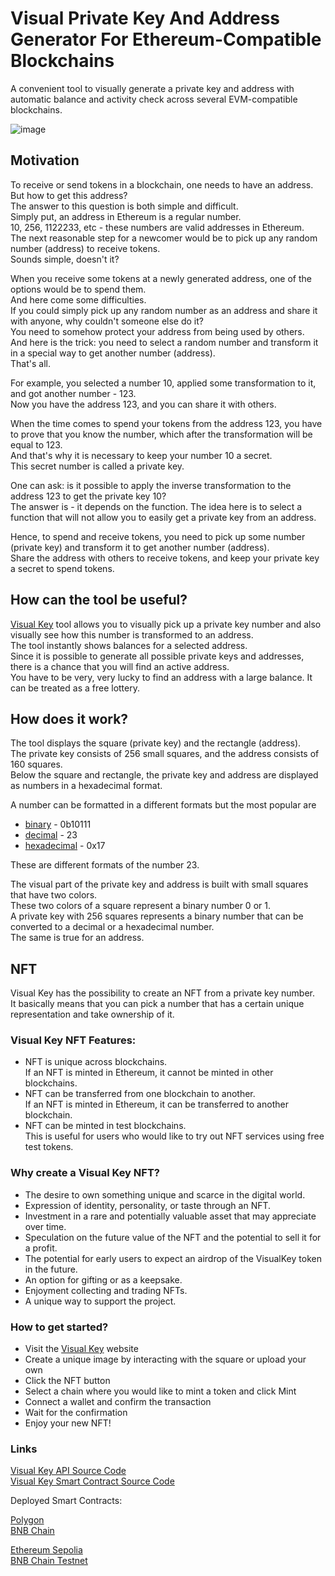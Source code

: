 # Visual Private Key And Address Generator For Ethereum-Compatible Blockchains

A convenient tool to visually generate a private key and address with automatic balance and activity check across several EVM-compatible blockchains.

![image](https://user-images.githubusercontent.com/18450062/169537786-8c3decf1-6d57-41b6-bc64-8aedbf5b1bd5.png)

## Motivation

To receive or send tokens in a blockchain, one needs to have an address.  
But how to get this address?  
The answer to this question is both simple and difficult.  
Simply put, an address in Ethereum is a regular number.  
10, 256, 1122233, etc - these numbers are valid addresses in Ethereum.  
The next reasonable step for a newcomer would be to pick up any random number (address) to receive tokens.  
Sounds simple, doesn't it?

When you receive some tokens at a newly generated address, one of the options would be to spend them.  
And here come some difficulties.  
If you could simply pick up any random number as an address and share it with anyone, why couldn't someone else do it?  
You need to somehow protect your address from being used by others.  
And here is the trick: you need to select a random number and transform it in a special way to get another number (address).  
That's all.  

For example, you selected a number 10, applied some transformation to it, and got another number - 123.  
Now you have the address 123, and you can share it with others.  

When the time comes to spend your tokens from the address 123, you have to prove that you know the number, which after the transformation will be equal to 123.  
And that's why it is necessary to keep your number 10 a secret.  
This secret number is called a private key.  

One can ask: is it possible to apply the inverse transformation to the address 123 to get the private key 10?  
The answer is - it depends on the function. The idea here is to select a function that will not allow you to easily get a private key from an address.

Hence, to spend and receive tokens, you need to pick up some number (private key) and transform it to get another number (address).  
Share the address with others to receive tokens, and keep your private key a secret to spend tokens.

## How can the tool be useful?

[Visual Key](https://visualkey.link) tool allows you to visually pick up a private key number and also visually see how this number is transformed to an address.  
The tool instantly shows balances for a selected address.  
Since it is possible to generate all possible private keys and addresses, there is a chance that you will find an active address.  
You have to be very, very lucky to find an address with a large balance. It can be treated as a free lottery.  

## How does it work?

The tool displays the square (private key) and the rectangle (address).  
The private key consists of 256 small squares, and the address consists of 160 squares.  
Below the square and rectangle, the private key and address are displayed as numbers in a hexadecimal format.  

A number can be formatted in a different formats but the most popular are
 - [binary](https://en.wikipedia.org/wiki/Binary_number) - 0b10111
 - [decimal](https://en.wikipedia.org/wiki/Decimal) - 23
 - [hexadecimal](https://en.wikipedia.org/wiki/Hexadecimal) - 0x17

These are different formats of the number 23.

The visual part of the private key and address is built with small squares that have two colors.  
These two colors of a square represent a binary number 0 or 1.  
A private key with 256 squares represents a binary number that can be converted to a decimal or a hexadecimal number.  
The same is true for an address.

## NFT

Visual Key has the possibility to create an NFT from a private key number.  
It basically means that you can pick a number that has a certain unique representation and take ownership of it.

### Visual Key NFT Features:

 - NFT is unique across blockchains.  
If an NFT is minted in Ethereum, it cannot be minted in other blockchains.
 - NFT can be transferred from one blockchain to another.  
If an NFT is minted in Ethereum, it can be transferred to another blockchain.
 - NFT can be minted in test blockchains.  
This is useful for users who would like to try out NFT services using free test tokens.

### Why create a Visual Key NFT?

 - The desire to own something unique and scarce in the digital world.
 - Expression of identity, personality, or taste through an NFT.
 - Investment in a rare and potentially valuable asset that may appreciate over time.
 - Speculation on the future value of the NFT and the potential to sell it for a profit.
 - The potential for early users to expect an airdrop of the VisualKey token in the future.
 - An option for gifting or as a keepsake.
 - Enjoyment collecting and trading NFTs.
 - A unique way to support the project.

### How to get started?

- Visit the [Visual Key](https://visualkey.link) website
- Create a unique image by interacting with the square or upload your own
- Click the NFT button
- Select a chain where you would like to mint a token and click Mint
- Connect a wallet and confirm the transaction
- Wait for the confirmation
- Enjoy your new NFT!

### Links

[Visual Key API Source Code](https://github.com/denyshorman/visualkey-api)  
[Visual Key Smart Contract Source Code](https://github.com/denyshorman/visualkey-smartcontracts)

Deployed Smart Contracts:

[Polygon](https://polygonscan.com/address/0x1544b6Ba8Ff0C7B5059491A61E321061377052Bf)  
[BNB Chain](https://bscscan.com/address/0x6dD422EE124204a4A9c38189580266dcD55bC648)

[Ethereum Sepolia](https://sepolia.etherscan.io/address/0xa9Ab50860bbADA427d1844A63cC7a1A7E7D038Cc)  
[BNB Chain Testnet](https://testnet.bscscan.com/address/0x7b6b3067e5876a529Aab2b320BA21e7911151a1e)  
